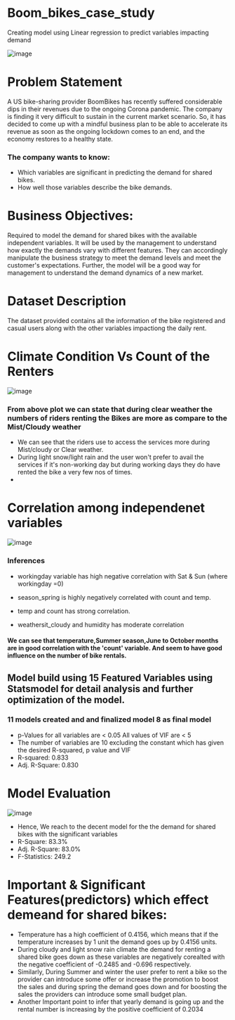 # Boom_bikes_case_study
Creating model using Linear regression to predict variables impacting demand

![image](https://user-images.githubusercontent.com/76435558/133163816-8b88bae7-f72e-4e51-86b0-f94da5746ad6.png)

# Problem Statement
A US bike-sharing provider BoomBikes has recently suffered considerable dips in their revenues due to the ongoing Corona pandemic. The company is finding it very difficult to sustain 
in the current market scenario. So, it has decided to come up with a mindful business plan to be able to accelerate its revenue as soon as the ongoing lockdown comes to an end, 
and the economy restores to a healthy state.

### The company wants to know:
- Which variables are significant in predicting the demand for shared bikes.
- How well those variables describe the bike demands.

# Business Objectives:
Required to model the demand for shared bikes with the available independent variables. It will be used by the management to understand how exactly the demands vary with different 
features. They can accordingly manipulate the business strategy to meet the demand levels and meet the customer's expectations. Further, the model will be a good way for management 
to understand the demand dynamics of a new market.

# Dataset Description
The dataset provided contains all the information of the bike registered and casual users along with the other variables impactiong the daily rent.

# Climate Condition Vs Count of the Renters
![image](https://user-images.githubusercontent.com/76435558/133163965-28748c14-e543-4282-9c4a-3fc6aad2b5c5.png)

### From above plot we can state that during clear weather the numbers of riders renting the Bikes are more as compare to the Mist/Cloudy weather
- We can see that the riders use to access the services more during Mist/cloudy or Clear weather.
- During light snow/light rain and the user won't prefer to avail the services if it's non-working day but during working days they do have rented the bike a very few nos of times.
-
# Correlation among independenet variables

![image](https://user-images.githubusercontent.com/76435558/133164234-1f0c5026-9b12-477d-86e7-bf68085f4514.png)

### Inferences

- workingday variable has high negative correlation with Sat & Sun (where workingday =0)

- season_spring is highly negatively correlated with count and temp.

- temp and count has strong correlation.

- weathersit_cloudy and humidity has moderate correlation

#### We can see that temperature,Summer season,June to October months are in good correlation with the 'count' variable. And seem to have good influence on the number of bike rentals.

## Model build using 15 Featured Variables using Statsmodel for detail analysis and further optimization of the model.
### 11 models created and and finalized model 8 as final model
- p-Values for all variables are < 0.05 All values of VIF are < 5
- The number of variables are 10 excluding the constant which has given the desired R-squared, p value and VIF
- R-squared: 0.833
- Adj. R-Square: 0.830

# Model Evaluation

![image](https://user-images.githubusercontent.com/76435558/133165119-c2b05a7f-0803-4978-abc7-e21b100b5014.png)

- Hence, We reach to the decent model for the the demand for shared bikes with the significant variables
- R-Square: 83.3%
- Adj. R-Square: 83.0%
- F-Statistics: 249.2

# Important & Significant Features(predictors) which effect demeand for shared bikes:
- Temperature has a high coefficient of 0.4156, which means that if the temperature increases by 1 unit the demand goes up by 0.4156 units.
- During cloudy and light snow rain climate the demand for renting a shared bike goes down as these variables are negatively corealted with the negative coefficient of -0.2485 and -0.696 respectively.
- Similarly, During Summer and winter the user prefer to rent a bike so the provider can introduce some offer or increase the promotion to boost the sales and during spring the demand goes down and for boosting the sales the providers can introduce some small budget plan.
- Another Important point to infer that yearly demand is going up and the rental number is increasing by the positive coefficient of 0.2034

